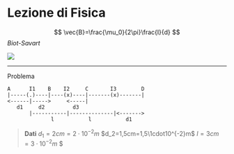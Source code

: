 # Lezione di Fisica

$$
\vec{B}=\frac{\mu_0}{2\pi}\frac{I}{d}
$$_Biot-Savart_

![](https://i.imgur.com/p14Lk06.jpg)

---

Problema
		
	A      I1    B    I2     C       I3        D
	|-----(.)----|----(x)----|-------(x)-------|
	<------|----->     <-----|
	   d1     d2         d3
	       |-----------|--------------|<-------> 
	              l           l           d1


> **Dati**
> $d_1=2cm=2\cdot 10^{-2}m$
> $d_2=1,5cm=1,5\1cdot10^{-2}m$
> $l=3cm=3\cdot 10^{-2}m$
> $
<!--stackedit_data:
eyJoaXN0b3J5IjpbMjAyMzQ1NTI2Nl19
-->